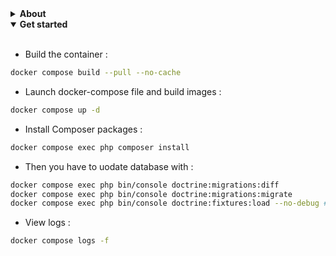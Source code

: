 <details>
<summary><b>About</b></summary>
  <br/>
</details>

<details open>
  <summary><b>Get started</b></summary>
  <br/>
  <p>

 - Build the container :

```bash
docker compose build --pull --no-cache
```

- Launch docker-compose file and build images :

```bash
docker compose up -d
```

- Install Composer packages :

```bash
docker compose exec php composer install
```

- Then you have to uodate database with :

```bash
docker compose exec php bin/console doctrine:migrations:diff
docker compose exec php bin/console doctrine:migrations:migrate
docker compose exec php bin/console doctrine:fixtures:load --no-debug # takes time
```

- View logs :

```bash
docker compose logs -f
```
  </p>
</details>